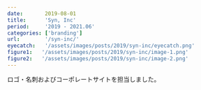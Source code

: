 ```yaml
---
date:       2019-08-01
title:      'Syn, Inc'
period:     '2019 - 2021.06'
categories: ['branding']
url:        '/syn-inc/'
eyecatch:   '/assets/images/posts/2019/syn-inc/eyecatch.png'
figure1:   '/assets/images/posts/2019/syn-inc/image-1.png'
figure2:   '/assets/images/posts/2019/syn-inc/image-2.png'
---
```


ロゴ・名刺およびコーポレートサイトを担当しました。  
